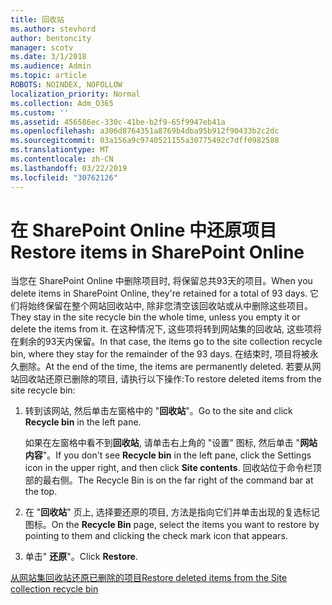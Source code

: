 ```yaml
---
title: 回收站
ms.author: stevhord
author: bentoncity
manager: scotv
ms.date: 3/1/2018
ms.audience: Admin
ms.topic: article
ROBOTS: NOINDEX, NOFOLLOW
localization_priority: Normal
ms.collection: Adm_O365
ms.custom: ''
ms.assetid: 456586ec-330c-41be-b2f9-65f9947eb41a
ms.openlocfilehash: a306d8764351a8769b4dba95b912f90433b2c2dc
ms.sourcegitcommit: 03a156a9c9740521155a30775492c7dff0982588
ms.translationtype: MT
ms.contentlocale: zh-CN
ms.lasthandoff: 03/22/2019
ms.locfileid: "30762126"
---
```

# <a name="restore-items-in-sharepoint-online"></a><span data-ttu-id="7f5da-102">在 SharePoint Online 中还原项目</span><span class="sxs-lookup"><span data-stu-id="7f5da-102">Restore items in SharePoint Online</span></span>

<span data-ttu-id="7f5da-103">当您在 SharePoint Online 中删除项目时, 将保留总共93天的项目。</span><span class="sxs-lookup"><span data-stu-id="7f5da-103">When you delete items in SharePoint Online, they're retained for a total of 93 days.</span></span> <span data-ttu-id="7f5da-104">它们将始终保留在整个网站回收站中, 除非您清空该回收站或从中删除这些项目。</span><span class="sxs-lookup"><span data-stu-id="7f5da-104">They stay in the site recycle bin the whole time, unless you empty it or delete the items from it.</span></span> <span data-ttu-id="7f5da-105">在这种情况下, 这些项将转到网站集的回收站, 这些项将在剩余的93天内保留。</span><span class="sxs-lookup"><span data-stu-id="7f5da-105">In that case, the items go to the site collection recycle bin, where they stay for the remainder of the 93 days.</span></span> <span data-ttu-id="7f5da-106">在结束时, 项目将被永久删除。</span><span class="sxs-lookup"><span data-stu-id="7f5da-106">At the end of the time, the items are permanently deleted.</span></span> <span data-ttu-id="7f5da-107">若要从网站回收站还原已删除的项目, 请执行以下操作:</span><span class="sxs-lookup"><span data-stu-id="7f5da-107">To restore deleted items from the site recycle bin:</span></span>
  
1. <span data-ttu-id="7f5da-108">转到该网站, 然后单击左窗格中的 "**回收站**"。</span><span class="sxs-lookup"><span data-stu-id="7f5da-108">Go to the site and click **Recycle bin** in the left pane.</span></span> 
    
    <span data-ttu-id="7f5da-109">如果在左窗格中看不到**回收站**, 请单击右上角的 "设置" 图标, 然后单击 "**网站内容**"。</span><span class="sxs-lookup"><span data-stu-id="7f5da-109">If you don't see **Recycle bin** in the left pane, click the Settings icon in the upper right, and then click **Site contents**.</span></span> <span data-ttu-id="7f5da-110">回收站位于命令栏顶部的最右侧。</span><span class="sxs-lookup"><span data-stu-id="7f5da-110">The Recycle Bin is on the far right of the command bar at the top.</span></span>
    
2. <span data-ttu-id="7f5da-111">在 "**回收站**" 页上, 选择要还原的项目, 方法是指向它们并单击出现的复选标记图标。</span><span class="sxs-lookup"><span data-stu-id="7f5da-111">On the **Recycle Bin** page, select the items you want to restore by pointing to them and clicking the check mark icon that appears.</span></span> 
    
3. <span data-ttu-id="7f5da-112">单击" **还原**"。</span><span class="sxs-lookup"><span data-stu-id="7f5da-112">Click **Restore**.</span></span>
    
[<span data-ttu-id="7f5da-113">从网站集回收站还原已删除的项目</span><span class="sxs-lookup"><span data-stu-id="7f5da-113">Restore deleted items from the Site collection recycle bin</span></span>](https://go.microsoft.com/fwlink/?linkid=866439)
  

